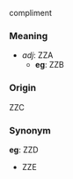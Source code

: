 compliment
### Meaning
+ _adj_: ZZA
	+ __eg__: ZZB

### Origin

ZZC

### Synonym

__eg__: ZZD

+ ZZE


